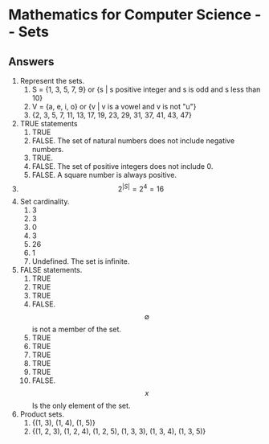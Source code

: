 # Mathematics for Computer Science -- Sets

<script>
MathJax = {
  loader: {
    load: ['input/tex-base', 'output/svg', 'ui/menu', '[tex]/require']
  },
  tex: {
    packages: ['base', 'require']
  }
};
</script>
<script type="text/javascript" id="MathJax-script" async
  src="https://cdn.jsdelivr.net/npm/mathjax@3/es5/tex-svg.js">
</script>

## Answers

1. Represent the sets.
   1. S = {1, 3, 5, 7, 9} or {s \| s positive integer and s is odd and s less than 10}
   2. V = {a, e, i, o} or {v \| v is a vowel and v is not "u"}
   3. {2, 3, 5, 7, 11, 13, 17, 19, 23, 29, 31, 37, 41, 43, 47}
2. TRUE statements
   1. TRUE
   2. FALSE. The set of natural numbers does not include negative numbers.
   3. TRUE.
   4. FALSE. The set of positive integers does not include 0.
   5. FALSE. A square number is always positive.
3. $$2^{|S|} = 2^4 = 16$$
4. Set cardinality.
   1. 3
   2. 3
   3. 0
   4. 3
   5. 26
   6. 1
   7. Undefined. The set is infinite.
5. FALSE statements.
   1. TRUE
   2. TRUE
   3. TRUE
   4. FALSE. $$\emptyset$$ is not a member of the set.
   5. TRUE
   6. TRUE
   7. TRUE
   8. TRUE
   9. TRUE
   10. FALSE. $$x$$ Is the only element of the set.
6. Product sets.
   1. {(1, 3), (1, 4), (1, 5)}
   2. {(1, 2, 3), (1, 2, 4), (1, 2, 5), (1, 3, 3), (1, 3, 4), (1, 3, 5)}